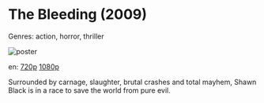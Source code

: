 # The Bleeding (2009)

Genres: action, horror, thriller

![poster](http://image.tmdb.org/t/p/w500/gPrkGT9KbmRREjMwwdWRjsXf3Vw.jpg)

en:
  [720p](magnet:?xt=urn:btih:1665e89acd299a47159825e49d34a0cf0fcaa3a4&dn=The+Bleeding+%282009%29+720p+BrRip+x264+-+YIFY&tr=udp%3A%2F%2Ftracker.openbittorrent.com%3A80%2Fannounce&tr=udp%3A%2F%2Fglotorrents.pw%3A6969%2Fannounce&tr=udp%3A%2F%2Ftracker.openbittorrent.com%3A80%2Fannounce&tr=udp%3A%2F%2Ftracker.opentrackr.org%3A1337%2Fannounce&tr=udp%3A%2F%2Fzer0day.to%3A1337%2Fannounce&tr=udp%3A%2F%2Ftracker.coppersurfer.tk%3A6969%2Fannounce)
  [1080p](magnet:?xt=urn:btih:AF5083730F82778BD50388BCC32BB57F73EF6FE3&tr=udp://glotorrents.pw:6969/announce&tr=udp://tracker.opentrackr.org:1337/announce&tr=udp://torrent.gresille.org:80/announce&tr=udp://tracker.openbittorrent.com:80&tr=udp://tracker.coppersurfer.tk:6969&tr=udp://tracker.leechers-paradise.org:6969&tr=udp://p4p.arenabg.ch:1337&tr=udp://tracker.internetwarriors.net:1337)
  


Surrounded by carnage, slaughter, brutal crashes and total mayhem, Shawn Black is in a race to save the world from pure evil.